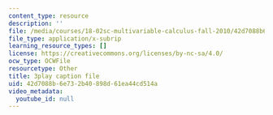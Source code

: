 ```yaml
---
content_type: resource
description: ''
file: /media/courses/18-02sc-multivariable-calculus-fall-2010/42d7088b6e732b40898d61ea44cd514a_cbSkFpO2jgQ.srt
file_type: application/x-subrip
learning_resource_types: []
license: https://creativecommons.org/licenses/by-nc-sa/4.0/
ocw_type: OCWFile
resourcetype: Other
title: 3play caption file
uid: 42d7088b-6e73-2b40-898d-61ea44cd514a
video_metadata:
  youtube_id: null
---
```


